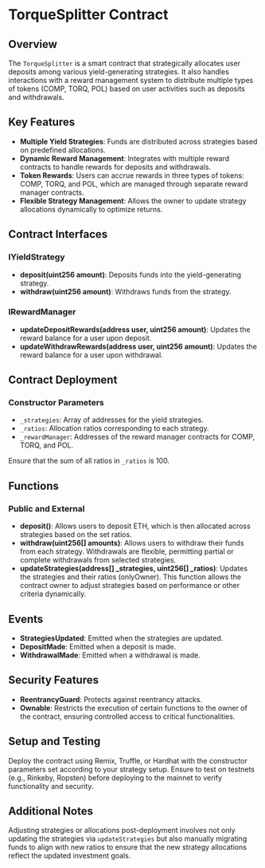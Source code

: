 # TorqueSplitter Contract

## Overview

The `TorqueSplitter` is a smart contract that strategically allocates user deposits among various yield-generating strategies. It also handles interactions with a reward management system to distribute multiple types of tokens (COMP, TORQ, POL) based on user activities such as deposits and withdrawals.

## Key Features

- **Multiple Yield Strategies**: Funds are distributed across strategies based on predefined allocations.
- **Dynamic Reward Management**: Integrates with multiple reward contracts to handle rewards for deposits and withdrawals.
- **Token Rewards**: Users can accrue rewards in three types of tokens: COMP, TORQ, and POL, which are managed through separate reward manager contracts.
- **Flexible Strategy Management**: Allows the owner to update strategy allocations dynamically to optimize returns.

## Contract Interfaces

### IYieldStrategy

- **deposit(uint256 amount)**: Deposits funds into the yield-generating strategy.
- **withdraw(uint256 amount)**: Withdraws funds from the strategy.

### IRewardManager

- **updateDepositRewards(address user, uint256 amount)**: Updates the reward balance for a user upon deposit.
- **updateWithdrawRewards(address user, uint256 amount)**: Updates the reward balance for a user upon withdrawal.

## Contract Deployment

### Constructor Parameters

- `_strategies`: Array of addresses for the yield strategies.
- `_ratios`: Allocation ratios corresponding to each strategy.
- `_rewardManager`: Addresses of the reward manager contracts for COMP, TORQ, and POL.

Ensure that the sum of all ratios in `_ratios` is 100.

## Functions

### Public and External

- **deposit()**: Allows users to deposit ETH, which is then allocated across strategies based on the set ratios.
- **withdraw(uint256[] amounts)**: Allows users to withdraw their funds from each strategy. Withdrawals are flexible, permitting partial or complete withdrawals from selected strategies.
- **updateStrategies(address[] _strategies, uint256[] _ratios)**: Updates the strategies and their ratios (onlyOwner). This function allows the contract owner to adjust strategies based on performance or other criteria dynamically.

## Events

- **StrategiesUpdated**: Emitted when the strategies are updated.
- **DepositMade**: Emitted when a deposit is made.
- **WithdrawalMade**: Emitted when a withdrawal is made.

## Security Features

- **ReentrancyGuard**: Protects against reentrancy attacks.
- **Ownable**: Restricts the execution of certain functions to the owner of the contract, ensuring controlled access to critical functionalities.

## Setup and Testing

Deploy the contract using Remix, Truffle, or Hardhat with the constructor parameters set according to your strategy setup. Ensure to test on testnets (e.g., Rinkeby, Ropsten) before deploying to the mainnet to verify functionality and security.

## Additional Notes

Adjusting strategies or allocations post-deployment involves not only updating the strategies via `updateStrategies` but also manually migrating funds to align with new ratios to ensure that the new strategy allocations reflect the updated investment goals.